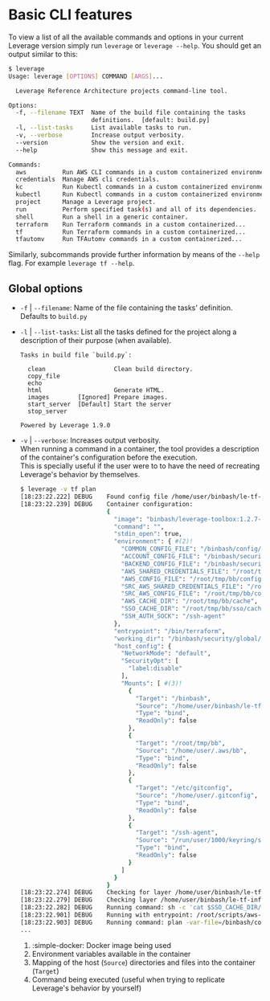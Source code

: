# Basic CLI features

To view a list of all the available commands and options in your current Leverage version simply run `leverage` or `leverage --help`. You should get an output similar to this:
``` bash
$ leverage
Usage: leverage [OPTIONS] COMMAND [ARGS]...

  Leverage Reference Architecture projects command-line tool.

Options:
  -f, --filename TEXT  Name of the build file containing the tasks
                       definitions.  [default: build.py]
  -l, --list-tasks     List available tasks to run.
  -v, --verbose        Increase output verbosity.
  --version            Show the version and exit.
  --help               Show this message and exit.

Commands:
  aws          Run AWS CLI commands in a custom containerized environment.
  credentials  Manage AWS cli credentials.
  kc           Run Kubectl commands in a custom containerized environment.
  kubectl      Run Kubectl commands in a custom containerized environment.
  project      Manage a Leverage project.
  run          Perform specified task(s) and all of its dependencies.
  shell        Run a shell in a generic container.
  terraform    Run Terraform commands in a custom containerized...
  tf           Run Terraform commands in a custom containerized...
  tfautomv     Run TFAutomv commands in a custom containerized...
```

Similarly, subcommands provide further information by means of the `--help` flag. For example `leverage tf --help`.

## Global options
* `-f` | `--filename`:  Name of the file containing the tasks' definition. Defaults to `build.py`
* `-l` | `--list-tasks`: List all the tasks defined for the project along a description of their purpose (when available).  
  ```
  Tasks in build file `build.py`:

    clean                  	Clean build directory.
    copy_file              	
    echo                   	
    html                   	Generate HTML.
    images        [Ignored]	Prepare images.
    start_server  [Default]	Start the server
    stop_server            	

  Powered by Leverage 1.9.0
  ```
* `-v` | `--verbose`: Increases output verbosity.  
  When running a command in a container, the tool provides a description of the container's configuration before the execution.  
  This is specially useful if the user were to to have the need of recreating Leverage's behavior by themselves.  
  ``` bash
  $ leverage -v tf plan
  [18:23:22.222] DEBUG    Found config file /home/user/binbash/le-tf-infra-aws/build.env
  [18:23:22.239] DEBUG    Container configuration:
                          {
                            "image": "binbash/leverage-toolbox:1.2.7-0.1.7", #(1)!
                            "command": "",
                            "stdin_open": true,
                            "environment": { #(2)!
                              "COMMON_CONFIG_FILE": "/binbash/config/common.tfvars",
                              "ACCOUNT_CONFIG_FILE": "/binbash/security/config/account.tfvars",
                              "BACKEND_CONFIG_FILE": "/binbash/security/config/backend.tfvars",
                              "AWS_SHARED_CREDENTIALS_FILE": "/root/tmp/bb/credentials",
                              "AWS_CONFIG_FILE": "/root/tmp/bb/config",
                              "SRC_AWS_SHARED_CREDENTIALS_FILE": "/root/tmp/bb/credentials",
                              "SRC_AWS_CONFIG_FILE": "/root/tmp/bb/config",
                              "AWS_CACHE_DIR": "/root/tmp/bb/cache",
                              "SSO_CACHE_DIR": "/root/tmp/bb/sso/cache",
                              "SSH_AUTH_SOCK": "/ssh-agent"
                            },
                            "entrypoint": "/bin/terraform",
                            "working_dir": "/binbash/security/global/base-identities",
                            "host_config": {
                              "NetworkMode": "default",
                              "SecurityOpt": [
                                "label:disable"
                              ],
                              "Mounts": [ #(3)!
                                {
                                  "Target": "/binbash",
                                  "Source": "/home/user/binbash/le-tf-infra-aws",
                                  "Type": "bind",
                                  "ReadOnly": false
                                },
                                {
                                  "Target": "/root/tmp/bb",
                                  "Source": "/home/user/.aws/bb",
                                  "Type": "bind",
                                  "ReadOnly": false
                                },
                                {
                                  "Target": "/etc/gitconfig",
                                  "Source": "/home/user/.gitconfig",
                                  "Type": "bind",
                                  "ReadOnly": false
                                },
                                {
                                  "Target": "/ssh-agent",
                                  "Source": "/run/user/1000/keyring/ssh",
                                  "Type": "bind",
                                  "ReadOnly": false
                                }
                              ]
                            }
                          }
  [18:23:22.274] DEBUG    Checking for layer /home/user/binbash/le-tf-infra-aws/security/global/base-identities...
  [18:23:22.279] DEBUG    Checking layer /home/user/binbash/le-tf-infra-aws/security/global/base-identities...
  [18:23:22.282] DEBUG    Running command: sh -c 'cat $SSO_CACHE_DIR/token'
  [18:23:22.901] DEBUG    Running with entrypoint: /root/scripts/aws-sso/aws-sso-entrypoint.sh -- /bin/terraform
  [18:23:22.903] DEBUG    Running command: plan -var-file=/binbash/config/common.tfvars -var-file=/binbash/security/config/account.tfvars -var-file=/binbash/security/config/backend.tfvars #(4)!
  ...
  ```  

    1. :simple-docker: Docker image being used
    2. Environment variables available in the container
    3. Mapping of the host (`Source`) directories and files into the container (`Target`)
    4. Command being executed (useful when trying to replicate Leverage's behavior by yourself)
